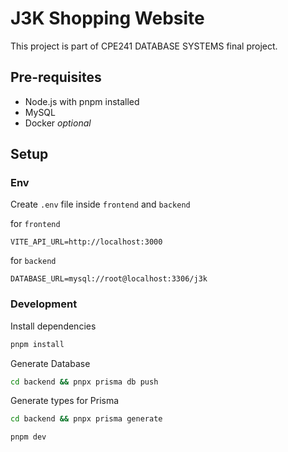 # J3K Shopping Website

This project is part of CPE241 DATABASE SYSTEMS final project.

## Pre-requisites

- Node.js with pnpm installed
- MySQL
- Docker *optional*

## Setup

### Env

Create `.env` file inside `frontend` and `backend`

for `frontend`

```env
VITE_API_URL=http://localhost:3000
```

for `backend`

```env
DATABASE_URL=mysql://root@localhost:3306/j3k
```

### Development

Install dependencies

```bash
pnpm install
```

Generate Database

```bash
cd backend && pnpx prisma db push
```

Generate types for Prisma

```bash
cd backend && pnpx prisma generate
```

```bash
pnpm dev
```
